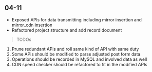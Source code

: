 ## 04-11
- Exposed APIs for data transmitting including mirror insertion and mirror_cdn insertion
- Refactored project structure and add record document
> TODOs
1. Prune redundant APIs and roll same kind of API with same duty 
2. Some APIs should be modified to parse adjusted post form data
3. Operations should be recorded in MySQL and involved data as well
4. CDN speed checker should be refactored to fit in the modified APIs